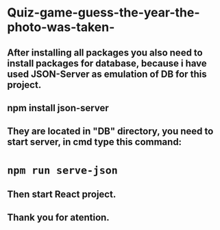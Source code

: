 # Quiz-game-guess-the-year-the-photo-was-taken-
## After installing all packages you also need to install packages for database, because i have used JSON-Server as emulation of  DB for this project. 
## npm install json-server
## They are located in "DB" directory, you need to start server, in cmd type this command: 
# `npm run serve-json` 
## Then start React project. 
## Thank you for atention.
